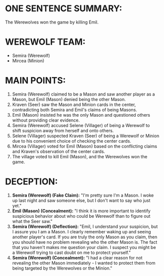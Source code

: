 # ONE SENTENCE SUMMARY:
The Werewolves won the game by killing Emil.

# WEREWOLF TEAM:
- Semira (Werewolf)
- Mircea (Minion)

# MAIN POINTS:
1. Semira (Werewolf) claimed to be a Mason and saw another player as a Mason, but Emil (Mason) denied being the other Mason.
2. Kraven (Seer) saw the Mason and Minion cards in the center, contradicting both Semira and Emil's claims of being Masons.
3. Emil (Mason) insisted he was the only Mason and questioned others without providing clear evidence.
4. Semira (Werewolf) accused Selene (Villager) of being a Werewolf to shift suspicion away from herself and onto others.
5. Selene (Villager) suspected Kraven (Seer) of being a Werewolf or Minion due to his convenient choice of checking the center cards.
6. Mircea (Villager) voted for Emil (Mason) based on the conflicting claims and Kraven's observation of the center cards.
7. The village voted to kill Emil (Mason), and the Werewolves won the game.

# DECEPTION:
1. **Semira (Werewolf) (Fake Claim):** "I'm pretty sure I'm a Mason. I woke up last night and saw someone else, but I don't want to say who just yet."
2. **Emil (Mason) (Concealment):** "I think it is more important to identify suspicious behavior about who could be Werewolf than to figure out what the Seer saw."
3. **Semira (Werewolf) (Deflection):** "Emil, I understand your suspicion, but I assure you I am a Mason. I clearly remember waking up and seeing another player's card. If you are truly the only Mason as you claim, then you should have no problem revealing who the other Mason is. The fact that you haven't makes me question your claim. I suspect you might be a Werewolf trying to cast doubt on me to protect yourself."
4. **Semira (Werewolf) (Concealment):** "I had a clear reason for not revealing the other Mason immediately - I wanted to protect them from being targeted by the Werewolves or the Minion."
